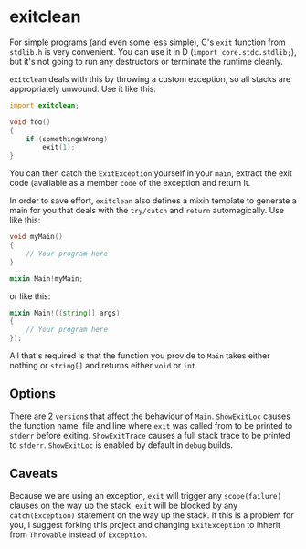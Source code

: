# exitclean

For simple programs (and even some less simple), C's `exit` function from `stdlib.h` is very convenient. You can use it in D (`import core.stdc.stdlib;`), but it's not going to run any destructors or terminate the runtime cleanly.

`exitclean` deals with this by throwing a custom exception, so all stacks are appropriately unwound. Use it like this:

```D
import exitclean;

void foo()
{
    if (somethingsWrong)
        exit(1);
}
```

You can then catch the `ExitException` yourself in your `main`, extract the exit code (available as a member `code` of the exception and return it.

In order to save effort, `exitclean` also defines a mixin template to generate a main for you that deals with the `try/catch` and `return` automagically. Use like this:

```D
void myMain()
{
    // Your program here
}

mixin Main!myMain;
```

or like this:

```D
mixin Main!((string[] args)
{
    // Your program here
});
```

All that's required is that the function you provide to `Main` takes either nothing or `string[]` and returns either `void` or `int`.

## Options
There are 2 `version`s that affect the behaviour of `Main`. `ShowExitLoc` causes the function name, file and line where `exit` was called from to be printed to `stderr` before exiting. `ShowExitTrace` causes a full stack trace to be printed to `stderr`. `ShowExitLoc` is enabled by default in `debug` builds.

## Caveats
Because we are using an exception, `exit` will trigger any `scope(failure)` clauses on the way up the stack.
`exit` will be blocked by any `catch(Exception)` statement on the way up the stack. If this is a problem for you, I suggest forking this project and changing `ExitException` to inherit from `Throwable` instead of `Exception`.
